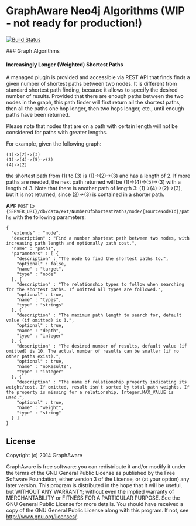 GraphAware Neo4j Algorithms (WIP - not ready for production!)
============================================================

[![Build Status](https://travis-ci.org/graphaware/neo4j-algorithms.png)](https://travis-ci.org/graphaware/neo4j-algorithms)

<a name="algos"/>
### Graph Algorithms

#### Increasingly Longer (Weighted) Shortest Paths

A managed plugin is provided and accessible via REST API that finds finds a given number of shortest paths between two nodes.
It is different from standard shortest path finding, because it allows to specify the desired number of results. Provided
that there are enough paths between the two nodes in the graph, this path finder will first return all the shortest paths,
then all the paths one hop longer, then two hops longer, etc., until enough paths have been returned.

Please note that nodes that are on a path with certain length will not be considered for paths with greater lengths.

For example, given the following graph:

    (1)->(2)->(3)
    (1)->(4)->(5)->(3)
    (4)->(2)

the shortest path from (1) to (3) is (1)->(2)->(3) and has a length of 2. If more paths are needed, the next path
returned will be (1)->(4)->(5)->(3) with a length of 3. Note that there is another path of length 3:
(1)->(4)->(2)->(3), but it is not returned, since (2)->(3) is contained in a shorter path.

**API:** `POST` to `{SERVER_URI}/db/data/ext/NumberOfShortestPaths/node/{sourceNodeId}/paths` with the following parameters:

```
{
  "extends" : "node",
  "description" : "Find a number shortest path between two nodes, with increasing path length and optionally path cost.",
  "name" : "paths",
  "parameters" : [ {
    "description" : "The node to find the shortest paths to.",
    "optional" : false,
    "name" : "target",
    "type" : "node"
  }, {
    "description" : "The relationship types to follow when searching for the shortest paths. If omitted all types are followed.",
    "optional" : true,
    "name" : "types",
    "type" : "strings"
  }, {
    "description" : "The maximum path length to search for, default value (if omitted) is 3.",
    "optional" : true,
    "name" : "depth",
    "type" : "integer"
  }, {
    "description" : "The desired number of results, default value (if omitted) is 10. The actual number of results can be smaller (if no other paths exist).",
    "optional" : true,
    "name" : "noResults",
    "type" : "integer"
  }, {
    "description" : "The name of relationship property indicating its weight/cost. If omitted, result isn't sorted by total path weights. If the property is missing for a relationship, Integer.MAX_VALUE is used.",
    "optional" : true,
    "name" : "weight",
    "type" : "string"
  } ]
}
```

License
-------

Copyright (c) 2014 GraphAware

GraphAware is free software: you can redistribute it and/or modify it under the terms of the GNU General Public License
as published by the Free Software Foundation, either version 3 of the License, or (at your option) any later version.
This program is distributed in the hope that it will be useful, but WITHOUT ANY WARRANTY; without even the implied
warranty of MERCHANTABILITY or FITNESS FOR A PARTICULAR PURPOSE. See the GNU General Public License for more details.
You should have received a copy of the GNU General Public License along with this program.
If not, see <http://www.gnu.org/licenses/>.
